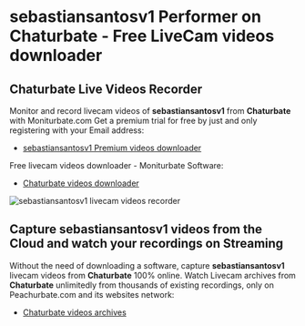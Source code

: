 # sebastiansantosv1 Performer on Chaturbate - Free LiveCam videos downloader

## Chaturbate Live Videos Recorder

Monitor and record livecam videos of **sebastiansantosv1** from **Chaturbate** with Moniturbate.com
Get a premium trial for free by just and only registering with your Email address:
* [sebastiansantosv1 Premium videos downloader](https://moniturbate.com/request-demo-licence-key.html)

Free livecam videos downloader - Moniturbate Software:
* [Chaturbate videos downloader](https://moniturbate.com/moniturbate-download-software.html)

![sebastiansantosv1 livecam videos recorder](https://peachurnet.com/templates/moniturbate-software.png)


## Capture sebastiansantosv1 videos from the Cloud and watch your recordings on Streaming

Without the need of downloading a software, capture **sebastiansantosv1** livecam videos from **Chaturbate** 100% online.
Watch Livecam archives from **Chaturbate** unlimitedly from thousands of existing recordings, only on Peachurbate.com and its websites network:
* [Chaturbate videos archives](https://peachurnet.com/)